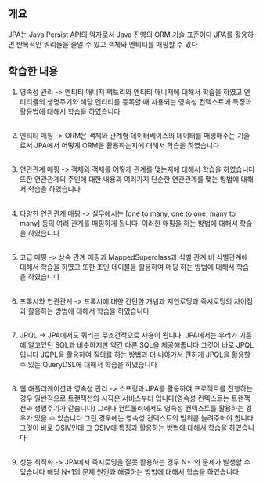 ## 개요
JPA는 Java Persist API의 약자로서 Java 진영의 ORM 기술 표준이다 JPA를 활용하면 반복적인 쿼리들을 줄일 수 있고 객체와 엔티티를 매핑할 수 있다

## 학습한 내용
1. 영속성 관리
-> 엔티티 매니저 팩토리와 엔티티 매니저에 대해서 학습을 하였고 엔티티들의 생명주기와 해당 엔티티를 등록할 때 사용되는 영속성 컨텍스트에 특징과 활용법에 대해서 학습을 하였습니다
##
2. 엔티티 매핑
-> ORM은 객체와 관계형 데이터베이스의 데이터를 매핑해주는 기술로서 JPA에서 어떻게 ORM을 활용하는지에 대해서 학습을 하였습니다
##
3. 연관관계 매핑
-> 객체와 객체를 어떻게 관계를 맺는지에 대해서 학습을 하였습니다 또한 연관관계의 주인에 대한 내용과 여러가지 단순한 연관관계를 맺는 방법에 대해서 학습을 하였습니다
##
4. 다양한 연관관계 매핑
-> 실무에서는 [one to many, one to one, many to many] 등의 여러 관계를 매핑하게 됩니다. 이러한 매핑을 하는 방법에 대해서 학습을 하였습니다
##
5. 고급 매핑
-> 상속 관계 매핑과 MappedSuperclass과 식별 관계 비 식별관계에 대해서 학습을 하였고 또한 조인 테이블을 활용하여 매핑 하는 방법에 대해서 학습을 하였습니다
##
6. 프록시와 연관관계
-> 프록시에 대한 간단한 개념과 지연로딩과 즉시로딩의 차이점과 활용하는 방법에 대해서 학습을 하였습니다
##
7. JPQL
-> JPA에서도 쿼리는 무조건적으로 사용이 됩니다. JPA에서는 우리가 기존에 알고있던 SQL과 비슷하지만 약간 다른 SQL을 제공해줍니다 그것이 바로 JPQL입니다
JQPL을 활용하여 질의를 하는 방법과 더 나아가서 편하게 JPQL을 활용할 수 있는 QueryDSL에 대해서 학습을 하였습니다
##
8. 웹 애플리케이션과 영속성 관리
-> 스프링과 JPA를 활용하여 프로젝트를 진행하는 경우 일반적으로 트랜잭션의 시작은 서비스부터 입니다(영속성 컨텍스트는 트랜잭션과 생명주기가 같습니다)
그러나 컨트롤러에서도 영속성 컨텍스트를 활용하는 경우가 있을 수 있습니다 그런 경우에는 영속성 컨텍스트의 범위를 늘려주어야 합니다 그것이 바로 OSIV인데 그 OSIV에 
특징과 활용하는 방법에 대해서 학습을 하였습니다
##
9. 성능 최적화
-> JPA에서 즉시로딩을 잘못 활용하는 경우 N+1의 문제가 발생할 수 있습니다 해당 N+1의 문제 원인과 해결하는 방법에 대해서 학습을 하였습니다
